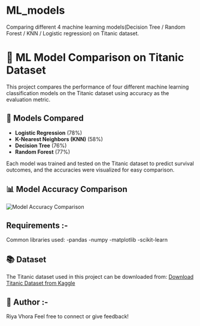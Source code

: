 # ML_models
Comparing different 4 machine learning models(Decision Tree / Random Forest / KNN /  Logistic regression) on Titanic dataset.

# 🚢 ML Model Comparison on Titanic Dataset

This project compares the performance of four different machine learning classification models on the Titanic dataset using accuracy as the evaluation metric.

## 🧠 Models Compared

- **Logistic Regression** (78%)
- **K-Nearest Neighbors (KNN)** (58%)
- **Decision Tree** (76%)
- **Random Forest** (77%)

Each model was trained and tested on the Titanic dataset to predict survival outcomes, and the accuracies were visualized for easy comparison.

## 📊 Model Accuracy Comparison

![Model Accuracy Comparison](https://github.com/RiyaVhora/ML_models/blob/main/accuracy_comparison.png?raw=true)

## Requirements :-
Common libraries used:
-pandas
-numpy
-matplotlib
-scikit-learn

## 📚 Dataset
The Titanic dataset used in this project can be downloaded from:
[Download Titanic Dataset from Kaggle](https://www.kaggle.com/competitions/titanic/data)


## 📌 Author :-
Riya Vhora
Feel free to connect or give feedback!


